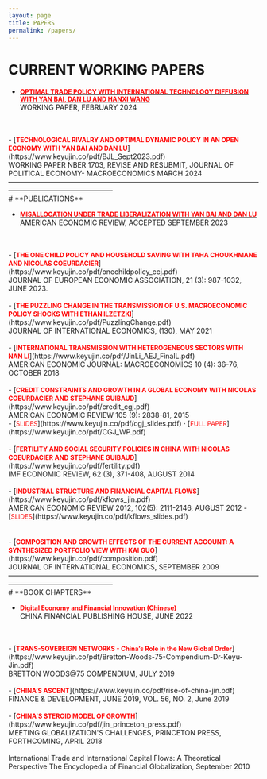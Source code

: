 ```yaml
---
layout: page
title: PAPERS
permalink: /papers/
---
```

# **CURRENT WORKING PAPERS**

- [<span style="color:red; font-weight:bold; font-size:0.9em;">OPTIMAL TRADE POLICY WITH INTERNATIONAL TECHNOLOGY DIFFUSION WITH YAN BAI, DAN LU AND HANXI WANG</span>](https://www.keyujin.co/pdf/Optimal.February.2024.pdf)<br>
WORKING PAPER, FEBRUARY 2024
<br>
<br>
- [<span style="color:red; font-weight:bold; font-size:0.9em;">TECHNOLOGICAL RIVALRY AND OPTIMAL DYNAMIC POLICY IN AN OPEN ECONOMY WITH YAN BAI AND DAN LU</span>](https://www.keyujin.co/pdf/BJL_Sept2023.pdf)<br>
WORKING PAPER NBER 1703, REVISE AND RESUBMIT, JOURNAL OF POLITICAL ECONOMY- MACROECONOMICS MARCH 2024———————————————————————————————————————————————————
<br>
# **PUBLICATIONS**

- [<span style="color:red; font-weight:bold; font-size:0.9em;">MISALLOCATION UNDER TRADE LIBERALIZATION
WITH YAN BAI AND DAN LU</span>](https://www.keyujin.co/pdf/BJL_July2021.pdf)<br>
AMERICAN ECONOMIC REVIEW, ACCEPTED SEPTEMBER 2023
<br>
<br>
- [<span style="color:red; font-weight:bold; font-size:0.9em;">THE ONE CHILD POLICY AND HOUSEHOLD SAVING
WITH TAHA CHOUKHMANE AND NICOLAS COEURDACIER</span>](https://www.keyujin.co/pdf/onechildpolicy_ccj.pdf)<br>
JOURNAL OF EUROPEAN ECONOMIC ASSOCIATION, 21 (3): 987-1032, JUNE 2023.
<br>
<br>
- [<span style="color:red; font-weight:bold; font-size:0.9em;">THE PUZZLING CHANGE IN THE TRANSMISSION OF U.S. MACROECONOMIC POLICY SHOCKS
WITH ETHAN ILZETZKI</span>](https://www.keyujin.co/pdf/PuzzlingChange.pdf)<br>
JOURNAL OF INTERNATIONAL ECONOMICS, (130), MAY 2021
<br>
<br>
- [<span style="color:red; font-weight:bold; font-size:0.9em;">INTERNATIONAL TRANSMISSION WITH HETEROGENEOUS SECTORS
WITH NAN LI</span>](https://www.keyujin.co/pdf/JinLi_AEJ_FinalL.pdf)<br>
AMERICAN ECONOMIC JOURNAL: MACROECONOMICS 10 (4): 36-76, OCTOBER 2018
<br>
<br>
- [<span style="color:red; font-weight:bold; font-size:0.9em;">CREDIT CONSTRAINTS AND GROWTH IN A GLOBAL ECONOMY
WITH NICOLAS COEURDACIER AND STEPHANE GUIBAUD</span>](https://www.keyujin.co/pdf/credit_cgj.pdf)<br>
AMERICAN ECONOMIC REVIEW 105 (9): 2838-81, 2015<br>
- [<span style="color:red; font-size:0.9em;">SLIDES</span>](https://www.keyujin.co/pdf/cgj_slides.pdf) · [<span style="color:red; font-size:0.9em;">FULL PAPER</span>](https://www.keyujin.co/pdf/CGJ_WP.pdf)
<br>
<br>
- [<span style="color:red; font-weight:bold; font-size:0.9em;">FERTILITY AND SOCIAL SECURITY POLICIES IN CHINA
WITH NICOLAS COEURDACIER AND STEPHANE GUIBAUD</span>](https://www.keyujin.co/pdf/fertility.pdf)<br>
IMF ECONOMIC REVIEW, 62 (3), 371-408, AUGUST 2014
<br>
<br>
- [<span style="color:red; font-weight:bold; font-size:0.9em;">INDUSTRIAL STRUCTURE AND FINANCIAL CAPITAL FLOWS</span>](https://www.keyujin.co/pdf/kflows_jin.pdf)<br>
AMERICAN ECONOMIC REVIEW 2012, 102(5): 2111-2146, AUGUST 2012
- [<span style="color:red; font-size:0.9em;">SLIDES</span>](https://www.keyujin.co/pdf/kflows_slides.pdf)<br>
<br>
<br>
- [<span style="color:red; font-weight:bold; font-size:0.9em;">COMPOSITION AND GROWTH EFFECTS OF THE CURRENT ACCOUNT: A SYNTHESIZED PORTFOLIO VIEW
WITH KAI GUO</span>](https://www.keyujin.co/pdf/composition.pdf)<br>
JOURNAL OF INTERNATIONAL ECONOMICS, SEPTEMBER 2009
———————————————————————————————————————————————————
<br>
# **BOOK CHAPTERS**

- [<span style="color:red; font-weight:bold; font-size:0.9em;">Digital Economy and Financial Innovation (Chinese)</span>](http://www.sfi.org.cn/book_detail/1439.html)<br>
CHINA FINANCIAL PUBLISHING HOUSE, JUNE 2022
<br>
<br>
- [<span style="color:red; font-weight:bold; font-size:0.9em;">TRANS-SOVEREIGN NETWORKS - China’s Role in the New Global Order</span>](https://www.keyujin.co/pdf/Bretton-Woods-75-Compendium-Dr-Keyu-Jin.pdf)<br>
BRETTON WOODS@75 COMPENDIUM, JULY 2019
<br>
<br>
- [<span style="color:red; font-weight:bold; font-size:0.9em;">CHINA’S ASCENT</span>](https://www.keyujin.co/pdf/rise-of-china-jin.pdf)<br>
FINANCE & DEVELOPMENT, JUNE 2019, VOL. 56, NO. 2, June 2019
<br>
<br>
- [<span style="color:red; font-weight:bold; font-size:0.9em;">CHINA'S STEROID MODEL OF GROWTH</span>](https://www.keyujin.co/pdf/jin_princeton_press.pdf)<br>
MEETING GLOBALIZATION'S CHALLENGES, PRINCETON PRESS, FORTHCOMING, APRIL 2018
<br>
<br>
International Trade and International Capital Flows:
A Theoretical Perspective
The Encyclopedia of Financial Globalization, September 2010
